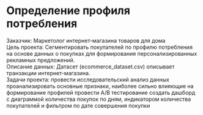# Определение профиля потребления
Заказчик: Маркетолог интернет-магазина товаров для дома  
Цель проекта: Сегментировать покупателей по профилю потребления на основе данных о покупках для формирования персонализированных рекламных предложений.  
Описание данных: Датасет (ecommerce_dataset.csv) описывает транзакции интернет-магазина.  
Задачи проекта: 
провести исследовательский анализ данных 
проанализировать основные признаки, наиболее сильно влияющие на формирование профилей 
провести А/В тестирование 
создать дашборд с диаграммой количества покупок по дням, индикатором количества покупателей и фильтром по дате совершения покупки


